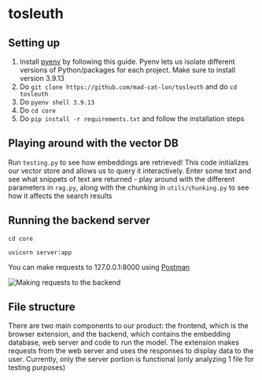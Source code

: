 # tosleuth

## Setting up 
1. Install [pyenv](https://blog.teclado.com/how-to-use-pyenv-manage-python-versions/) by following this guide. Pyenv lets us isolate different versions of Python/packages for each project. Make sure to install version 3.9.13
2. Do `git clone https://github.com/mad-cat-lon/tosleuth` and do `cd tosleuth`
3. Do `pyenv shell 3.9.13`
4. Do `cd core`
5. Do `pip install -r requirements.txt` and follow the installation steps 

## Playing around with the vector DB
Run `testing.py` to see how embeddings are retrieved! This code initializes our vector store and allows us to query it interactively. Enter some text and see what snippets of text are returned - play around with the different parameters in `rag.py`, along with the chunking in `utils/chunking.py` to see how it affects the search results

## Running the backend server 
`cd core`

`uvicorn server:app`

You can make requests to 127.0.0.1:8000 using [Postman](https://www.postman.com/)

![Making requests to the backend](https://imgur.com/a/8dDdDNT)
## File structure 
There are two main components to our product: the frontend, which is the browser extension, and the backend, which contains the embedding database, web server and code to run the model. The extension makes requests from the web server and uses the responses to display data to the user. Currently, only the server portion is functional (only analyzing 1 file for testing purposes)

